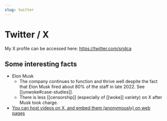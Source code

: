 ```yaml
---
slug: twitter
---
```


# Twitter / X

My X profile can be accessed here: https://twitter.com/sridca

## Some interesting facts

- Elon Musk
  - The company continues to function and thrive well despite the fact that Elon Musk fired about 80% of the staff in late 2022. See [[unwoke#case-studies]].
  - There is less [[censorship]] (especially of [[woke]] variety) on X after Musk took charge.
- [You can host videos on X, and embed them (anonymously) on web pages](https://twitter.com/sridca/status/1759590315604804080)
